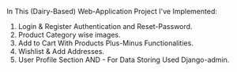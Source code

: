 In This (Dairy-Based) Web-Application Project I've Implemented:

1. Login & Register Authentication and Reset-Password.
2. Product Category wise images.
3. Add to Cart With Products Plus-Minus Functionalities.
4. Wishlist & Add Addresses.
5. User Profile Section
AND - For Data Storing Used Django-admin.
